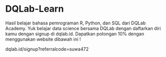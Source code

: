 # DQLab-Learn

Hasil belajar bahasa pemrograman R, Python, dan SQL dari DQLab Academy. Yuk belajar data science bersama DQLab dengan daftarkan diri kamu dengan signup di dqlab.id. Dapatkan potongan 10% dengan menggunakan website dibawah ini !

dqlab.id/signup?referralcode=suwa472 
